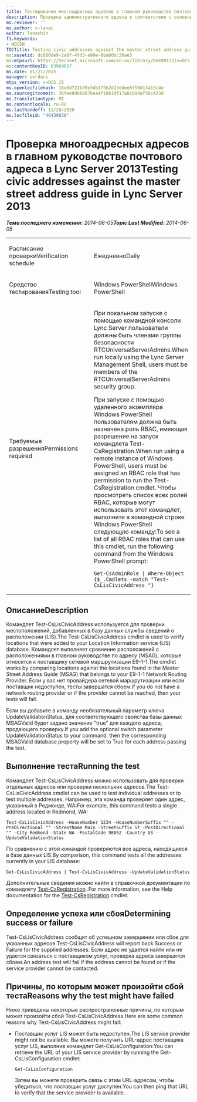 ```yaml
---
title: Тестирование многоадресных адресов в главном руководстве почтового адреса
description: Проверка административного адреса в соответствии с основным адресом в главном почтовом руководстве.
ms.reviewer: ''
ms.author: v-lanac
author: lanachin
f1.keywords:
- NOCSH
TOCTitle: Testing civic addresses against the master street address guide
ms:assetid: dc680de9-2a0f-4fd3-a99e-9bab0bc30ae5
ms:mtpsurl: https://technet.microsoft.com/en-us/library/Dn690132(v=OCS.15)
ms:contentKeyID: 63969657
ms.date: 01/27/2015
manager: serdars
mtps_version: v=OCS.15
ms.openlocfilehash: 16e0d721b70e3db175b2d23ddee6f59d13a13c4e
ms.sourcegitcommit: 36fee89bb887bea4f18b19f17a8c69daf5bc423d
ms.translationtype: MT
ms.contentlocale: ru-RU
ms.lasthandoff: 11/26/2020
ms.locfileid: "49439830"
---
```

# <a name="testing-civic-addresses-against-the-master-street-address-guide-in-lync-server-2013"></a><span data-ttu-id="d98ae-103">Проверка многоадресных адресов в главном руководстве почтового адреса в Lync Server 2013</span><span class="sxs-lookup"><span data-stu-id="d98ae-103">Testing civic addresses against the master street address guide in Lync Server 2013</span></span>

<div data-xmlns="http://www.w3.org/1999/xhtml">

<div class="topic" data-xmlns="http://www.w3.org/1999/xhtml" data-msxsl="urn:schemas-microsoft-com:xslt" data-cs="https://msdn.microsoft.com/">

<div data-asp="https://msdn2.microsoft.com/asp">



</div>

<div id="mainSection">

<div id="mainBody"><span data-ttu-id="d98ae-104">

<span> </span></span><span class="sxs-lookup"><span data-stu-id="d98ae-104">

<span> </span></span></span>

<span data-ttu-id="d98ae-105">_**Тема последнего изменения:** 2014-06-05_</span><span class="sxs-lookup"><span data-stu-id="d98ae-105">_**Topic Last Modified:** 2014-06-05_</span></span>


<table>
<colgroup>
<col style="width: 50%" />
<col style="width: 50%" />
</colgroup>
<tbody>
<tr class="odd">
<td><p><span data-ttu-id="d98ae-106">Расписание проверки</span><span class="sxs-lookup"><span data-stu-id="d98ae-106">Verification schedule</span></span></p></td>
<td><p><span data-ttu-id="d98ae-107">Ежедневно</span><span class="sxs-lookup"><span data-stu-id="d98ae-107">Daily</span></span></p></td>
</tr>
<tr class="even">
<td><p><span data-ttu-id="d98ae-108">Средство тестирования</span><span class="sxs-lookup"><span data-stu-id="d98ae-108">Testing tool</span></span></p></td>
<td><p><span data-ttu-id="d98ae-109">Windows PowerShell</span><span class="sxs-lookup"><span data-stu-id="d98ae-109">Windows PowerShell</span></span></p></td>
</tr>
<tr class="odd">
<td><p><span data-ttu-id="d98ae-110">Требуемые разрешения</span><span class="sxs-lookup"><span data-stu-id="d98ae-110">Permissions required</span></span></p></td>
<td><p><span data-ttu-id="d98ae-111">При локальном запуске с помощью командной консоли Lync Server пользователи должны быть членами группы безопасности RTCUniversalServerAdmins.</span><span class="sxs-lookup"><span data-stu-id="d98ae-111">When run locally using the Lync Server Management Shell, users must be members of the RTCUniversalServerAdmins security group.</span></span></p>
<p><span data-ttu-id="d98ae-112">При запуске с помощью удаленного экземпляра Windows PowerShell пользователям должна быть назначена роль RBAC, имеющая разрешение на запуск командлета Test-CsRegistration.</span><span class="sxs-lookup"><span data-stu-id="d98ae-112">When run using a remote instance of Windows PowerShell, users must be assigned an RBAC role that has permission to run the Test-CsRegistration cmdlet.</span></span> <span data-ttu-id="d98ae-113">Чтобы просмотреть список всех ролей RBAC, которые могут использовать этот командлет, выполните в командной строке Windows PowerShell следующую команду:</span><span class="sxs-lookup"><span data-stu-id="d98ae-113">To see a list of all RBAC roles that can use this cmdlet, run the following command from the Windows PowerShell prompt:</span></span></p>
<pre><code>Get-CsAdminRole | Where-Object {$_.Cmdlets -match &quot;Test-CsLisCivicAddress &quot;}</code></pre></td>
</tr>
</tbody>
</table>


<div>

## <a name="description"></a><span data-ttu-id="d98ae-114">Описание</span><span class="sxs-lookup"><span data-stu-id="d98ae-114">Description</span></span>

<span data-ttu-id="d98ae-115">Командлет Test-CsLisCivicAddress используется для проверки местоположений, добавленных в базу данных службы сведений о расположении (LIS).</span><span class="sxs-lookup"><span data-stu-id="d98ae-115">The Test-CsLisCivicAddress cmdlet is used to verify locations that were added to your Location Information service (LIS) database.</span></span> <span data-ttu-id="d98ae-116">Командлет выполняет сравнение расположений с расположениями в главном руководстве по адресу (MSAG), которые относятся к поставщику сетевой маршрутизации E9-1-1.</span><span class="sxs-lookup"><span data-stu-id="d98ae-116">The cmdlet works by comparing locations against the locations found in the Master Street Address Guide (MSAG) that belongs to your E9-1-1 Network Routing Provider.</span></span> <span data-ttu-id="d98ae-117">Если у вас нет провайдера сетевой маршрутизации или если поставщик недоступен, тесты завершатся сбоем.</span><span class="sxs-lookup"><span data-stu-id="d98ae-117">If you do not have a network routing provider or if the provider cannot be reached, then your tests will fail.</span></span>

<span data-ttu-id="d98ae-118">Если вы добавите в команду необязательный параметр ключа UpdateValidationStatus, для соответствующего свойства базы данных MSAGValid будет задано значение "true" для каждого адреса, продающего проверку.</span><span class="sxs-lookup"><span data-stu-id="d98ae-118">If you add the optional switch parameter UpdateValidationStatus to your command, then the corresponding MSAGValid database property will be set to True for each address passing the test.</span></span>

</div>

<div>

## <a name="running-the-test"></a><span data-ttu-id="d98ae-119">Выполнение теста</span><span class="sxs-lookup"><span data-stu-id="d98ae-119">Running the test</span></span>

<span data-ttu-id="d98ae-120">Командлет Test-CsLisCivicAddress можно использовать для проверки отдельных адресов или проверки нескольких адресов.</span><span class="sxs-lookup"><span data-stu-id="d98ae-120">The Test-CsLisCivicAddress cmdlet can be used to test individual addresses or to test multiple addresses.</span></span> <span data-ttu-id="d98ae-121">Например, эта команда проверяет один адрес, указанный в Редмонде, WA:</span><span class="sxs-lookup"><span data-stu-id="d98ae-121">For example, this command tests a single address located in Redmond, WA:</span></span>

    Test-CsLisCivicAddress -HouseNumber 1234 -HouseNumberSuffix "" -PreDirectional "" -StreetName Main -StreetSuffix St -PostDirectional "" -City Redmond -State WA -PostalCode 98052 -Country US -UpdateValidationStatus

<span data-ttu-id="d98ae-122">По сравнению с этой командой проверяются все адреса, находящиеся в базе данных LIS.</span><span class="sxs-lookup"><span data-stu-id="d98ae-122">By comparison, this command tests all the addresses currently in your LIS database:</span></span>

    Get-CsLisCivicAddress | Test-CsLisCivicAddress -UpdateValidationStatus

<span data-ttu-id="d98ae-123">Дополнительные сведения можно найти в справочной документации по командлету [Test-CsRegistration](https://technet.microsoft.com/library/Gg412737(v=OCS.15)) .</span><span class="sxs-lookup"><span data-stu-id="d98ae-123">For more information, see the Help documentation for the [Test-CsRegistration](https://technet.microsoft.com/library/Gg412737(v=OCS.15)) cmdlet.</span></span>

</div>

<div>

## <a name="determining-success-or-failure"></a><span data-ttu-id="d98ae-124">Определение успеха или сбоя</span><span class="sxs-lookup"><span data-stu-id="d98ae-124">Determining success or failure</span></span>

<span data-ttu-id="d98ae-125">Test-CsLisCivicAddress сообщит об успешном завершении или сбое для указанных адресов.</span><span class="sxs-lookup"><span data-stu-id="d98ae-125">Test-CsLisCivicAddress will report back Success or Failure for the supplied addresses.</span></span> <span data-ttu-id="d98ae-126">Если адрес не удается найти или не удается связаться с поставщиком услуг, проверка адреса завершится сбоем.</span><span class="sxs-lookup"><span data-stu-id="d98ae-126">An address test will fail if the address cannot be found or if the service provider cannot be contacted.</span></span>

</div>

<div>

## <a name="reasons-why-the-test-might-have-failed"></a><span data-ttu-id="d98ae-127">Причины, по которым может произойти сбой теста</span><span class="sxs-lookup"><span data-stu-id="d98ae-127">Reasons why the test might have failed</span></span>

<span data-ttu-id="d98ae-128">Ниже приведены некоторые распространенные причины, по которым может произойти сбой Test-CsLisCivicAddress.</span><span class="sxs-lookup"><span data-stu-id="d98ae-128">Here are some common reasons why Test-CsLisCivicAddress might fail:</span></span>

  - <span data-ttu-id="d98ae-129">Поставщик услуг LIS может быть недоступен.</span><span class="sxs-lookup"><span data-stu-id="d98ae-129">The LIS service provider might not be available.</span></span> <span data-ttu-id="d98ae-130">Вы можете получить URL-адрес поставщика услуг LIS, выполнив командлет Get-CsLisConfiguration:</span><span class="sxs-lookup"><span data-stu-id="d98ae-130">You can retrieve the URL of your LIS service provider by running the Get-CsLisConfiguration cmdlet:</span></span>
    
        Get-CsLisConfiguration 
    
    <span data-ttu-id="d98ae-131">Затем вы можете проверить связь с этим URL-адресом, чтобы убедиться, что поставщик услуг доступен.</span><span class="sxs-lookup"><span data-stu-id="d98ae-131">You can then ping that URL to verify that the service provider is available.</span></span>

<span data-ttu-id="d98ae-132"></div>

</div>

<span> </span>

</div>

</div>

</span><span class="sxs-lookup"><span data-stu-id="d98ae-132"></div>

</div>

<span> </span>

</div>

</div>

</span></span></div>

